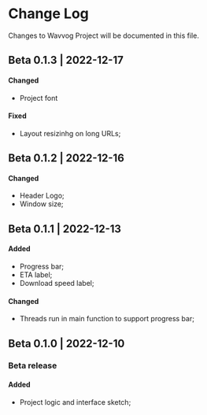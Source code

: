 # Change Log

Changes to Wavvog Project will be documented in this file.

## Beta 0.1.3 | 2022-12-17

#### Changed

- Project font

#### Fixed

- Layout resizinhg on long URLs;

## Beta 0.1.2 | 2022-12-16

#### Changed

- Header Logo;
- Window size;

## Beta 0.1.1 | 2022-12-13

#### Added

- Progress bar;
- ETA label;
- Download speed label;

#### Changed

- Threads run in main function to support progress bar;

## Beta 0.1.0 | 2022-12-10

### Beta release

#### Added

- Project logic and interface sketch;